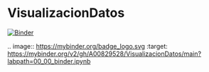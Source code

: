 # VisualizacionDatos
[![Binder](https://mybinder.org/badge_logo.svg)](https://mybinder.org/v2/gh/A00829528/VisualizacionDatos/main?labpath=00_00_binder.ipynb)

.. image:: https://mybinder.org/badge_logo.svg
 :target: https://mybinder.org/v2/gh/A00829528/VisualizacionDatos/main?labpath=00_00_binder.ipynb
